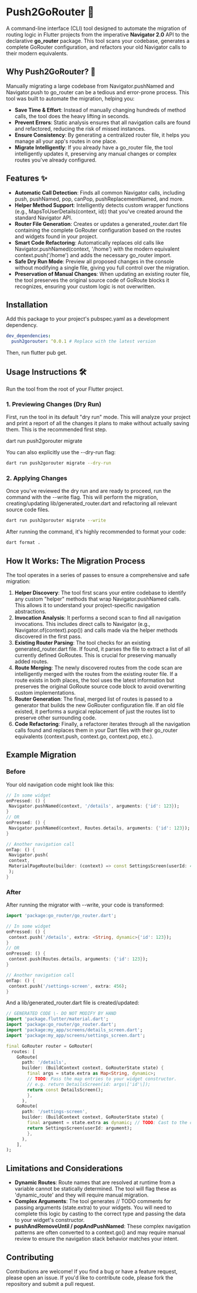 # **Push2GoRouter 🚀**

A command-line interface (CLI) tool designed to automate the migration of routing logic in Flutter projects from the imperative **Navigator 2.0** API to the declarative **go_router** package. This tool scans your codebase, generates a complete GoRouter configuration, and refactors your old Navigator calls to their modern equivalents.

## **Why Push2GoRouter? 🤔**

Manually migrating a large codebase from Navigator.pushNamed and Navigator.push to go_router can be a tedious and error-prone process. This tool was built to automate the migration, helping you:

- **Save Time & Effort**: Instead of manually changing hundreds of method calls, the tool does the heavy lifting in seconds.
- **Prevent Errors**: Static analysis ensures that all navigation calls are found and refactored, reducing the risk of missed instances.
- **Ensure Consistency**: By generating a centralized router file, it helps you manage all your app's routes in one place.
- **Migrate Intelligently**: If you already have a go_router file, the tool intelligently updates it, preserving any manual changes or complex routes you've already configured.

## **Features ✨**

- **Automatic Call Detection**: Finds all common Navigator calls, including push, pushNamed, pop, canPop, pushReplacementNamed, and more.
- **Helper Method Support**: Intelligently detects custom wrapper functions (e.g., MapsToUserDetails(context, id)) that you've created around the standard Navigator API.
- **Router File Generation**: Creates or updates a generated_router.dart file containing the complete GoRouter configuration based on the routes and widgets found in your project.
- **Smart Code Refactoring**: Automatically replaces old calls like Navigator.pushNamed(context, '/home') with the modern equivalent context.push('/home') and adds the necessary go_router import.
- **Safe Dry Run Mode**: Preview all proposed changes in the console without modifying a single file, giving you full control over the migration.
- **Preservation of Manual Changes**: When updating an existing router file, the tool preserves the original source code of GoRoute blocks it recognizes, ensuring your custom logic is not overwritten.

## **Installation**

Add this package to your project's pubspec.yaml as a development dependency.

```yaml
dev_dependencies:
  push2gorouter: ^0.0.1 # Replace with the latest version
```

Then, run flutter pub get.

## **Usage Instructions 🛠️**

Run the tool from the root of your Flutter project.

### **1\. Previewing Changes (Dry Run)**

First, run the tool in its default "dry run" mode. This will analyze your project and print a report of all the changes it plans to make without actually saving them. This is the recommended first step.

dart run push2gorouter migrate

You can also explicitly use the \--dry-run flag:

```sh
dart run push2gorouter migrate --dry-run
```

### **2\. Applying Changes**

Once you've reviewed the dry run and are ready to proceed, run the command with the \--write flag. This will perform the migration, creating/updating lib/generated_router.dart and refactoring all relevant source code files.

```sh
dart run push2gorouter migrate --write
```

After running the command, it's highly recommended to format your code:

```sh
dart format .
```

## **How It Works: The Migration Process**

The tool operates in a series of passes to ensure a comprehensive and safe migration:

1. **Helper Discovery**: The tool first scans your entire codebase to identify any custom "helper" methods that wrap Navigator.pushNamed calls. This allows it to understand your project-specific navigation abstractions.
2. **Invocation Analysis**: It performs a second scan to find all navigation invocations. This includes direct calls to Navigator (e.g., Navigator.of(context).pop()) and calls made via the helper methods discovered in the first pass.
3. **Existing Router Parsing**: The tool checks for an existing generated_router.dart file. If found, it parses the file to extract a list of all currently defined GoRoutes. This is crucial for preserving manually added routes.
4. **Route Merging**: The newly discovered routes from the code scan are intelligently merged with the routes from the existing router file. If a route exists in both places, the tool uses the latest information but preserves the original GoRoute source code block to avoid overwriting custom implementations.
5. **Router Generation**: The final, merged list of routes is passed to a generator that builds the new GoRouter configuration file. If an old file existed, it performs a surgical replacement of just the routes list to preserve other surrounding code.
6. **Code Refactoring**: Finally, a refactorer iterates through all the navigation calls found and replaces them in your Dart files with their go_router equivalents (context.push, context.go, context.pop, etc.).

## **Example Migration**

### **Before**

Your old navigation code might look like this:

```dart
// In some widget
onPressed: () {
 Navigator.pushNamed(context, '/details', arguments: {'id': 123});
}
// OR
onPressed: () {
 Navigator.pushNamed(context, Routes.details, arguments: {'id': 123});
}

// Another navigation call
onTap: () {
 Navigator.push(
 context,
 MaterialPageRoute(builder: (context) => const SettingsScreen(userId: 456)),
 );
}
```

### **After**

After running the migrator with \--write, your code is transformed:

```dart
import 'package:go_router/go_router.dart';

// In some widget
onPressed: () {
 context.push('/details', extra: <String, dynamic>{'id': 123});
}
// OR
onPressed: () {
 context.push(Routes.details, arguments: {'id': 123});
}

// Another navigation call
onTap: () {
 context.push('/settings-screen', extra: 456);
}
```

And a lib/generated_router.dart file is created/updated:

```dart
// GENERATED CODE \- DO NOT MODIFY BY HAND
import 'package.flutter/material.dart';
import 'package:go_router/go_router.dart';
import 'package:my_app/screens/details_screen.dart';
import 'package:my_app/screens/settings_screen.dart';

final GoRouter router = GoRouter(
  routes: [
    GoRoute(
      path: '/details',
      builder: (BuildContext context, GoRouterState state) {
        final args = state.extra as Map<String, dynamic>;
        // TODO: Pass the map entries to your widget constructor.
        // e.g. return DetailsScreen(id: args\['id'\]);
        return const DetailsScreen();
        },
      ),
    GoRoute(
      path: '/settings-screen',
      builder: (BuildContext context, GoRouterState state) {
        final argument = state.extra as dynamic; // TODO: Cast to the correct type.
        return SettingsScreen(userId: argument);
        },
      ),
    ],
);
```

## **Limitations and Considerations**

- **Dynamic Routes**: Route names that are resolved at runtime from a variable cannot be statically determined. The tool will flag these as 'dynamic_route' and they will require manual migration.
- **Complex Arguments**: The tool generates // TODO comments for passing arguments (state.extra) to your widgets. You will need to complete this logic by casting to the correct type and passing the data to your widget's constructor.
- **pushAndRemoveUntil / popAndPushNamed**: These complex navigation patterns are often converted to a context.go() and may require manual review to ensure the navigation stack behavior matches your intent.

## **Contributing**

Contributions are welcome\! If you find a bug or have a feature request, please open an issue. If you'd like to contribute code, please fork the repository and submit a pull request.
